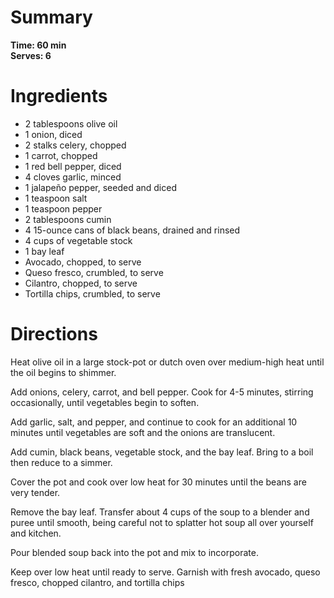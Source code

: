 # Summary
**Time: 60 min**  
**Serves: 6**  

# Ingredients
- 2 tablespoons olive oil
- 1 onion, diced
- 2 stalks celery, chopped
- 1 carrot, chopped
- 1 red bell pepper, diced
- 4 cloves garlic, minced
- 1 jalapeño pepper, seeded and diced
- 1 teaspoon salt
- 1 teaspoon pepper
- 2 tablespoons cumin
- 4 15-ounce cans of black beans, drained and rinsed
- 4 cups of vegetable stock
- 1 bay leaf
- Avocado, chopped, to serve
- Queso fresco, crumbled, to serve
- Cilantro, chopped, to serve
- Tortilla chips, crumbled, to serve

# Directions
Heat olive oil in a large stock-pot or dutch oven over medium-high heat until the oil begins to shimmer.

Add onions, celery, carrot, and bell pepper. Cook for 4-5 minutes, stirring occasionally, until vegetables begin to soften.

Add garlic, salt, and pepper, and continue to cook for an additional 10 minutes until vegetables are soft and the onions are translucent.

Add cumin, black beans, vegetable stock, and the bay leaf. Bring to a boil then reduce to a simmer.

Cover the pot and cook over low heat for 30 minutes until the beans are very tender.

Remove the bay leaf. Transfer about 4 cups of the soup to a blender and puree until smooth, being careful not to splatter hot soup all over yourself and kitchen.

Pour blended soup back into the pot and mix to incorporate.

Keep over low heat until ready to serve. Garnish with fresh avocado, queso fresco, chopped cilantro, and tortilla chips
